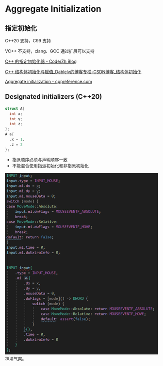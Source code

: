 # Aggregate Initialization
## 指定初始化
C++20 支持，C99 支持

VC++ 不支持，clang、GCC 通过扩展可以支持

[C++ 的指定初始化器 - CoderZh Blog](https://blog.coderzh.com/2019/02/24/cpp-designated-initializers/)

[C++ 结构体初始化与赋值\_Dablelv的博客专栏-CSDN博客\_结构体初始化](https://blog.csdn.net/K346K346/article/details/51537077)


[Aggregate initialization - cppreference.com](https://en.cppreference.com/w/cpp/language/aggregate_initialization)

## Designated initializers (C++20)
```cpp
struct A{
  int x;
  int y;
  int z;
};
A a{
  .x = 1,
  .z = 2
};
```
- 指派顺序必须与声明顺序一致
- 不能混合使用指派初始化和非指派初始化

![](images/Aggregate/INPUT.png)  
神清气爽。